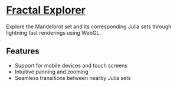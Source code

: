 # [Fractal Explorer](https://fractal-explorer.herokuapp.com)
Explore the Mandelbrot set and its corresponding Julia sets through lightning fast renderings using WebGL.

## Features
- Support for mobile devices and touch screens
- Intuitive panning and zooming
- Seamless transitions between nearby Julia sets
